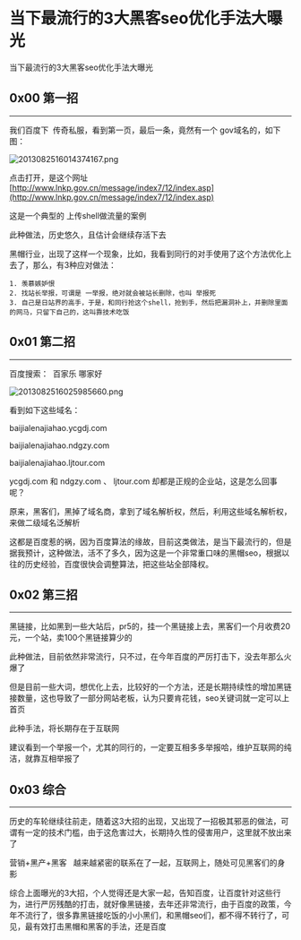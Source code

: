 # 当下最流行的3大黑客seo优化手法大曝光

当下最流行的3大黑客seo优化手法大曝光

0x00 第一招
--------

* * *

我们百度下  传奇私服，看到第一页，最后一条，竟然有一个 gov域名的，如下图：

![2013082516014374167.png](http://drops.javaweb.org/uploads/images/5dbe5d334db3c9be426f7846281426886b368d61.jpg)

点击打开，是这个网址[http://www.lnkp.gov.cn/message/index7/12/index.asp](http://www.lnkp.gov.cn/message/index7/12/index.asp)

这是一个典型的 上传shell做流量的案例

此种做法，历史悠久，且估计会继续存活下去

黑帽行业，出现了这样一个现象，比如，我看到同行的对手使用了这个方法优化上去了，那么，有3种应对做法：

```
1. 羡慕嫉妒恨
2. 找站长举报，可谓是 一举报，绝对就会被站长删除，也叫 举报死
3. 自己是日站界的高手，于是，和同行抢这个shell，抢到手，然后把漏洞补上，并删除里面的网马，只留下自己的，这叫靠技术吃饭

```

0x01 第二招
--------

* * *

百度搜索：  百家乐 哪家好

![2013082516025985660.png](http://drops.javaweb.org/uploads/images/fd9188794627c890c6df34b21e706098b2f2f779.jpg)

看到如下这些域名：

baijialenajiahao.ycgdj.com

baijialenajiahao.ndgzy.com

baijialenajiahao.ljtour.com

ycgdj.com 和 ndgzy.com 、 ljtour.com 却都是正规的企业站，这是怎么回事呢？

原来，黑客们，黑掉了域名商，拿到了域名解析权，然后，利用这些域名解析权，来做二级域名泛解析

这都是百度惹的祸，因为百度算法的缘故，目前这类做法，是当下最流行的，但是据我预计，这种做法，活不了多久，因为这是一个非常重口味的黑帽seo，根据以往的历史经验，百度很快会调整算法，把这些站全部降权。

0x02 第三招
--------

* * *

黑链接，比如黑到一些大站后，pr5的，挂一个黑链接上去，黑客们一个月收费20元，一个站，卖100个黑链接算少的

此种做法，目前依然非常流行，只不过，在今年百度的严厉打击下，没去年那么火爆了

但是目前一些大词，想优化上去，比较好的一个方法，还是长期持续性的增加黑链接数量，这也导致了一部分网站老板，认为只要肯花钱，seo关键词就一定可以上首页

此种手法，将长期存在于互联网

建议看到一个举报一个，尤其的同行的，一定要互相多多举报哈，维护互联网的纯洁，就靠互相举报了

0x03 综合
-------

* * *

历史的车轮继续往前走，随着这3大招的出现，又出现了一招极其邪恶的做法，可谓有一定的技术门槛，由于这危害过大，长期持久性的侵害用户，这里就不放出来了

营销+黑产+黑客   越来越紧密的联系在了一起，互联网上，随处可见黑客们的身影

综合上面曝光的3大招，个人觉得还是大家一起，告知百度，让百度针对这些行为，进行严厉残酷的打击，就好像黑链接，去年还非常流行，由于百度的政策，今年不流行了，很多靠黑链接吃饭的小小黑们，和黑帽seo们，都不得不转行了，可见，最有效打击黑帽和黑客的手法，还是百度